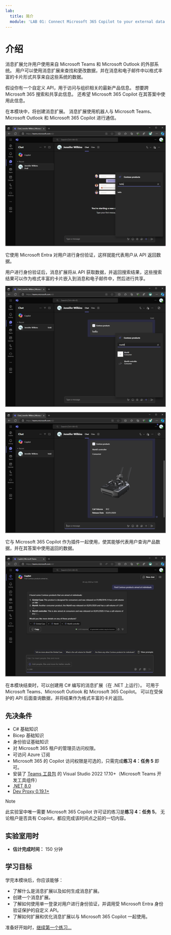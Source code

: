 ```yaml
---
lab:
  title: 简介
  module: 'LAB 01: Connect Microsoft 365 Copilot to your external data in real-time with message extension plugins built with .NET and Visual Studio'
---
```


# 介绍

消息扩展允许用户使用来自 Microsoft Teams 和 Microsoft Outlook 的外部系统。 用户可以使用消息扩展来查找和更改数据，并在消息和电子邮件中以格式丰富的卡片形式共享来自这些系统的数据。

假设你有一个自定义 API，用于访问与组织相关的最新产品信息。 想要跨 Microsoft 365 搜索和共享此信息。 还希望 Microsoft 365 Copilot 在其答案中使用此信息。

在本模块中，将创建消息扩展。 消息扩展使用机器人与 Microsoft Teams、Microsoft Outlook 和 Microsoft 365 Copilot 进行通信。

![Microsoft Teams 中基于搜索的消息扩展返回的搜索结果屏幕截图。](../media/1-search-results.png)

它使用 Microsoft Entra 对用户进行身份验证，这样就能代表用户从 API 返回数据。

用户进行身份验证后，消息扩展将从 API 获取数据，并返回搜索结果，这些搜索结果可以作为格式丰富的卡片嵌入到消息和电子邮件中，然后进行共享。

![Microsoft Teams 中使用外部 API 中数据的搜索结果的屏幕截图。](../media/3-search-results-api.png)

![Microsoft Teams 中嵌入消息中的搜索结果的屏幕截图。](../media/4-adaptive-card.png)

它与 Microsoft 365 Copilot 作为插件一起使用，使其能够代表用户查询产品数据，并在其答案中使用返回的数据。

![Microsoft 365 Copilot 中答案的屏幕截图，其中包含消息扩展插件返回的信息。 显示产品信息的自适应卡片。](../media/5-copilot-answer.png)

在本模块结束时，可以创建用 C# 编写的消息扩展（在 .NET 上运行）。 可用于 Microsoft Teams、Microsoft Outlook 和 Microsoft 365 Copilot。 可以在受保护的 API 后面查询数据，并将结果作为格式丰富的卡片返回。

## 先决条件

- C# 基础知识
- Bicep 基础知识
- 身份验证基础知识
- 对 Microsoft 365 租户的管理员访问权限。
- 可访问 Azure 订阅
- Microsoft 365 的 Copilot 访问权限是可选的，只需完成**练习 4：任务 5** 即可。
- 安装了 [Teams 工具包](/microsoftteams/platform/toolkit/toolkit-v4/teams-toolkit-fundamentals-vs) 的 Visual Studio 2022 17.10+（Microsoft Teams 开发工具组件）
- [.NET 8.0](https://dotnet.microsoft.com/download/dotnet/8.0)
- [Dev Proxy 0.19.1+](https://aka.ms/devproxy)

> [!NOTE]
> 此实验室中唯一需要 Microsoft 365 Copilot 许可证的练习是**练习 4：任务 5**。 无论租户是否具有 Copilot，都应完成该时间点之前的一切内容。

## 实验室用时

  - **估计完成时间：** 150 分钟

## 学习目标

学完本模块后，你应该能够：

- 了解什么是消息扩展以及如何生成消息扩展。
- 创建一个消息扩展。
- 了解如何使用单一登录对用户进行身份验证，并调用受 Microsoft Entra 身份验证保护的自定义 API。
- 了解如何扩展和优化消息扩展以与 Microsoft 365 Copilot 一起使用。

准备好开始时，[继续第一个练习...](./2-exercise-create-a-message-extension.md)
